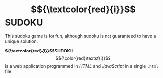 # $${\textcolor{red}{i}}$$SUDOKU
This sudoku game is for fun, although sudoku is not guaranteed to have a unique solution.

**${\textcolor{red}{i}}$$SUDOKU** $${\color{red}\textsf{i}}$$ is a web application programmed in *HTML* and *JavaScript* in a single `.html` file.
